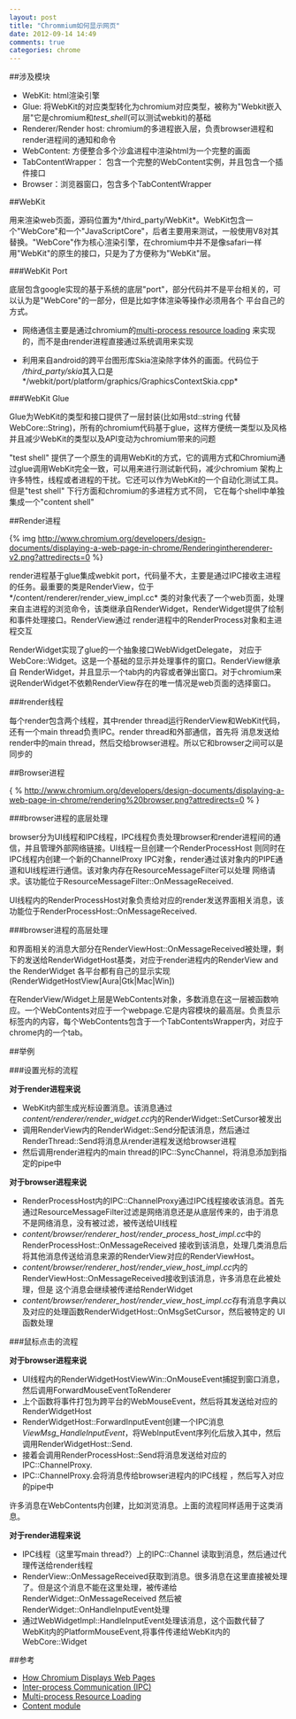 ```yaml
---
layout: post
title: "Chrommium如何显示网页"
date: 2012-09-14 14:49
comments: true
categories: chrome
---
```


##涉及模块

- WebKit: html渲染引擎
- Glue: 将WebKit的对应类型转化为chromium对应类型，被称为"Webkit嵌入层"它是chromium和*test_shell*(可以测试webkit)的基础
- Renderer/Render host: chromium的多进程嵌入层，负责browser进程和render进程间的通知和命令
- WebContent: 方便整合多个沙盒进程中渲染html为一个完整的画面
- TabContentWrapper： 包含一个完整的WebContent实例，并且包含一个插件接口
- Browser：浏览器窗口，包含多个TabContentWrapper

##WebKit

用来渲染web页面，源码位置为*/third_party/WebKit*。WebKit包含一个"WebCore"和一个"JavaScriptCore"，后者主要用来测试，一般使用V8对其
替换。"WebCore"作为核心渲染引擎，在chromium中并不是像safari一样用"WebKit"的原生的接口，只是为了方便称为"WebKit"层。

###WebKit Port

底层包含google实现的基于系统的底层"port"，部分代码并不是平台相关的，可以认为是"WebCore"的一部分，但是比如字体渲染等操作必须用各个
平台自己的方式。

- 网络通信主要是通过chromium的[multi-process resource loading](http://www.chromium.org/developers/design-documents/multi-process-resource-loading)
来实现的，而不是由render进程直接通过系统调用来实现

- 利用来自android的跨平台图形库Skia渲染除字体外的画面。代码位于 */third_party/skia*其入口是*/webkit/port/platform/graphics/GraphicsContextSkia.cpp*


###WebKit Glue

Glue为WebKit的类型和接口提供了一层封装(比如用std::string 代替 WebCore::String)，所有的chromium代码基于glue，这样方便统一类型以及风格
并且减少WebKit的类型以及API变动为chromium带来的问题

"test shell" 提供了一个原生的调用WebKit的方式，它的调用方式和Chromium通过glue调用WebKit完全一致，可以用来进行测试新代码，减少chromium
架构上许多特性，线程或者进程的干扰。它还可以作为WebKit的一个自动化测试工具。但是"test shell" 下行方面和chromium的多进程方式不同，
它在每个shell中单独集成一个"content shell"

##Render进程

{% img http://www.chromium.org/developers/design-documents/displaying-a-web-page-in-chrome/Renderingintherenderer-v2.png?attredirects=0 %}

render进程基于glue集成webkit port，代码量不大，主要是通过IPC接收主进程的任务。最重要的类是RenderView，位于*/content/renderer/render_view_impl.cc*
类的对象代表了一个web页面，处理来自主进程的浏览命令，该类继承自RenderWidget，RenderWidget提供了绘制和事件处理接口。RenderView通过
render进程中的RenderProcess对象和主进程交互

RenderWidget实现了glue的一个抽象接口WebWidgetDelegate， 对应于 WebCore::Widget。这是一个基础的显示并处理事件的窗口。RenderView继承自
RenderWidget，并且显示一个tab内的内容或者弹出窗口。对于chromium来说RenderWidget不依赖RenderView存在的唯一情况是web页面的选择窗口。

###render线程

每个render包含两个线程，其中render  thread运行RenderView和WebKit代码，还有一个main thread负责IPC。render thread和外部通信，首先将
消息发送给render中的main thread，然后交给browser进程。所以它和browser之间可以是同步的

##Browser进程

{ % http://www.chromium.org/developers/design-documents/displaying-a-web-page-in-chrome/rendering%20browser.png?attredirects=0 % }

###browser进程的底层处理

browser分为UI线程和IPC线程，IPC线程负责处理browser和render进程间的通信，并且管理外部网络链接。UI线程一旦创建一个RenderProcessHost
则同时在IPC线程内创建一个新的ChannelProxy IPC对象，render通过该对象内的PIPE通道和UI线程进行通信。该对象内存在ResourceMessageFilter可以处理
网络请求。该功能位于ResourceMessageFilter::OnMessageReceived.

UI线程内的RenderProcessHost对象负责给对应的render发送界面相关消息，该功能位于RenderProcessHost::OnMessageReceived.

###browser进程的高层处理

和界面相关的消息大部分在RenderViewHost::OnMessageReceived被处理，剩下的发送给RenderWidgetHost基类，对应于render进程内的RenderView and the RenderWidget
各平台都有自己的显示实现(RenderWidgetHostView[Aura|Gtk|Mac|Win])

在RenderView/Widget上层是WebContents对象，多数消息在这一层被函数响应。一个WebContents对应于一个webpage.它是内容模块的最高层。负责显示
标签内的内容，每个WebContents包含于一个TabContentsWrapper内，对应于chrome内的一个tab。

##举例

###设置光标的流程

**对于render进程来说**

- WebKit内部生成光标设置消息。该消息通过*content/renderer/render_widget.cc*内的RenderWidget::SetCursor被发出
- 调用RenderView内的RenderWidget::Send分配该消息，然后通过RenderThread::Send将消息从render进程发送给browser进程
- 然后调用render进程内的main thread的IPC::SyncChannel，将消息添加到指定的pipe中

**对于browser进程来说**

- RenderProcessHost内的IPC::ChannelProxy通过IPC线程接收该消息。首先通过ResourceMessageFilter过滤是网络消息还是从底层传来的，由于消息
不是网络消息，没有被过滤，被传送给UI线程
- *content/browser/renderer_host/render_process_host_impl.cc*中的RenderProcessHost::OnMessageReceived 接收到该消息，处理几类消息后
将其他消息传送给消息来源的RenderView对应的RenderViewHost。
- *content/browser/renderer_host/render_view_host_impl.cc*内的RenderViewHost::OnMessageReceived接收到该消息，许多消息在此被处理，但是
这个消息会继续被传递给RenderWidget
- *content/browser/renderer_host/render_view_host_impl.cc*存有消息字典以及对应的处理函数RenderWidgetHost::OnMsgSetCursor，然后被特定的
UI函数处理

###鼠标点击的流程

**对于browser进程来说**

- UI线程内的RenderWidgetHostViewWin::OnMouseEvent捕捉到窗口消息，然后调用ForwardMouseEventToRenderer
- 上个函数将事件打包为跨平台的WebMouseEvent，然后将其发送给对应的RenderWidgetHost
- RenderWidgetHost::ForwardInputEvent创建一个IPC消息*ViewMsg_HandleInputEvent*，将WebInputEvent序列化后放入其中，然后调用RenderWidgetHost::Send.
- 接着会调用RenderProcessHost::Send将消息发送给对应的IPC::ChannelProxy.
- IPC::ChannelProxy.会将消息传给browser进程内的IPC线程 ，然后写入对应的pipe中

许多消息在WebContents内创建，比如浏览消息。上面的流程同样适用于这类消息。

**对于render进程来说**

- IPC线程（这里写main thread?）上的IPC::Channel 读取到消息，然后通过代理传送给render线程
- RenderView::OnMessageReceived获取到消息。很多消息在这里直接被处理了。但是这个消息不能在这里处理，被传递给RenderWidget::OnMessageReceived
然后被RenderWidget::OnHandleInputEvent处理
- 通过WebWidgetImpl::HandleInputEvent处理该消息，这个函数代替了WebKit内的PlatformMouseEvent,将事件传递给WebKit内的WebCore::Widget

##参考

- [How Chromium Displays Web Pages](http://www.chromium.org/developers/design-documents/displaying-a-web-page-in-chrome)
- [Inter-process Communication (IPC)](http://www.chromium.org/developers/design-documents/inter-process-communication)
- [Multi-process Resource Loading](http://www.chromium.org/developers/design-documents/multi-process-resource-loading)
- [Content module](http://www.chromium.org/developers/content-module)


